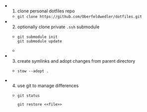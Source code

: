 - 1. clone personal dotfiles repo
	- `git clone https://github.com/Oberfeldwedler/dotfiles.git`
- 2. optionally clone private `.ssh` submodule
	-
	  ```
	  git submodule init
	  git submodule update
	  ```
	-
- 3. create symlinks and adopt changes from parent directory
	-
	  ```
	  stow --adopt .
	  ```
- 4. use git to manage differences
	-
	  ```
	  git status
	  
	  git restore <<file>>
	  ```

